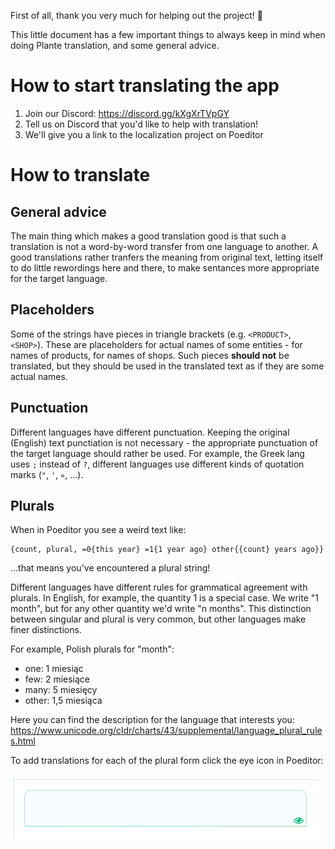 First of all, thank you very much for helping out the project! 🙂

This little document has a few important things to always keep in mind when doing Plante translation, and some general advice.

# How to start translating the app

1. Join our Discord: https://discord.gg/kXgXrTVpGY
2. Tell us on Discord that you'd like to help with translation!
3. We'll give you a link to the localization project on Poeditor

# How to translate

## General advice

The main thing which makes a good translation good is that such a translation is not a word-by-word transfer from one language to another.
A good translations rather tranfers the meaning from original text, letting itself to do little rewordings here and there, to make sentances more appropriate for the target language.

## Placeholders

Some of the strings have pieces in triangle brackets (e.g. `<PRODUCT>`, `<SHOP>`).
These are placeholders for actual names of some entities - for names of products, for names of shops.
Such pieces **should not** be translated, but they should be used in the translated text as if they are some actual names.

## Punctuation

Different languages have different punctuation. Keeping the original (English) text punctiation is not necessary - the appropriate punctuation of the target language should rather be used. For example, the Greek lang uses `;` instead of `?`, different languages use different kinds of quotation marks (`"`, `'`, `«`, ...).

## Plurals

When in Poeditor you see a weird text like:
```
{count, plural, =0{this year} =1{1 year ago} other{{count} years ago}}
```
...that means you've encountered a plural string!

Different languages have different rules for grammatical agreement with plurals. In English, for example, the quantity 1 is a special case. We write "1 month", but for any other quantity we'd write "n months". This distinction between singular and plural is very common, but other languages make finer distinctions.

For example, Polish plurals for "month":
- one: 1 miesiąc
- few: 2 miesiące
- many: 5 miesięcy
- other: 1,5 miesiąca

Here you can find the description for the language that interests you: https://www.unicode.org/cldr/charts/43/supplemental/language_plural_rules.html

To add translations for each of the plural form click the eye icon in Poeditor: 

![A screenshot demonstrating the eye icon in Poeditor](./images/poeditor-plurals-eye.png)
